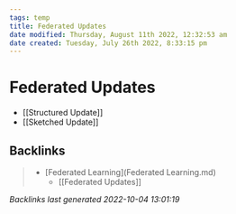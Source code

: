 ```yaml
---
tags: temp
title: Federated Updates
date modified: Thursday, August 11th 2022, 12:32:53 am
date created: Tuesday, July 26th 2022, 8:33:15 pm
---
```


# Federated Updates
- [[Structured Update]]
- [[Sketched Update]]

## Backlinks

> - [Federated Learning](Federated Learning.md)
>   - [[Federated Updates]]

_Backlinks last generated 2022-10-04 13:01:19_
